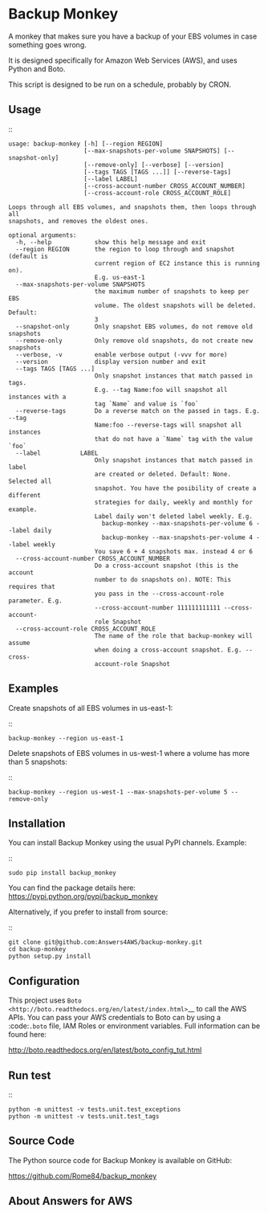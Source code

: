 Backup Monkey
=============

A monkey that makes sure you have a backup of your EBS volumes in case something goes wrong. 

It is designed specifically for Amazon Web Services (AWS), and uses Python and Boto.

This script is designed to be run on a schedule, probably by CRON. 

Usage
-----

::

    usage: backup-monkey [-h] [--region REGION]
                         [--max-snapshots-per-volume SNAPSHOTS] [--snapshot-only]
                         [--remove-only] [--verbose] [--version]
                         [--tags TAGS [TAGS ...]] [--reverse-tags]
                         [--label LABEL]
                         [--cross-account-number CROSS_ACCOUNT_NUMBER]
                         [--cross-account-role CROSS_ACCOUNT_ROLE]

    Loops through all EBS volumes, and snapshots them, then loops through all
    snapshots, and removes the oldest ones.

    optional arguments:
      -h, --help            show this help message and exit
      --region REGION       the region to loop through and snapshot (default is
                            current region of EC2 instance this is running on).
                            E.g. us-east-1
      --max-snapshots-per-volume SNAPSHOTS
                            the maximum number of snapshots to keep per EBS
                            volume. The oldest snapshots will be deleted. Default:
                            3
      --snapshot-only       Only snapshot EBS volumes, do not remove old snapshots
      --remove-only         Only remove old snapshots, do not create new snapshots
      --verbose, -v         enable verbose output (-vvv for more)
      --version             display version number and exit
      --tags TAGS [TAGS ...]
                            Only snapshot instances that match passed in tags.
                            E.g. --tag Name:foo will snapshot all instances with a
                            tag `Name` and value is `foo`
      --reverse-tags        Do a reverse match on the passed in tags. E.g. --tag
                            Name:foo --reverse-tags will snapshot all instances
                            that do not have a `Name` tag with the value `foo`
      --label           LABEL
                            Only snapshot instances that match passed in label
                            are created or deleted. Default: None.  Selected all
                            snapshot. You have the posibility of create a different
                            strategies for daily, weekly and monthly for example.
                            Label daily won't deleted label weekly. E.g.
                              backup-monkey --max-snapshots-per-volume 6 --label daily
                              backup-monkey --max-snapshots-per-volume 4 --label weekly
                            You save 6 + 4 snapshots max. instead 4 or 6
      --cross-account-number CROSS_ACCOUNT_NUMBER
                            Do a cross-account snapshot (this is the account
                            number to do snapshots on). NOTE: This requires that
                            you pass in the --cross-account-role parameter. E.g.
                            --cross-account-number 111111111111 --cross-account-
                            role Snapshot
      --cross-account-role CROSS_ACCOUNT_ROLE
                            The name of the role that backup-monkey will assume
                            when doing a cross-account snapshot. E.g. --cross-
                            account-role Snapshot

Examples
--------

Create snapshots of all EBS volumes in us-east-1:

::

    backup-monkey --region us-east-1

Delete snapshots of EBS volumes in us-west-1 where a volume has more than 5 snapshots:

::

    backup-monkey --region us-west-1 --max-snapshots-per-volume 5 --remove-only


Installation
------------

You can install Backup Monkey using the usual PyPI channels. Example:

::

    sudo pip install backup_monkey
    
You can find the package details here: https://pypi.python.org/pypi/backup_monkey

Alternatively, if you prefer to install from source:

::

    git clone git@github.com:Answers4AWS/backup-monkey.git
    cd backup-monkey
    python setup.py install


Configuration
-------------

This project uses `Boto <http://boto.readthedocs.org/en/latest/index.html>`__ to
call the AWS APIs. You can pass your AWS credentials to Boto can by using a
:code:`.boto` file, IAM Roles or environment variables. Full information can be
found here:

http://boto.readthedocs.org/en/latest/boto_config_tut.html


Run test
--------

::

    python -m unittest -v tests.unit.test_exceptions
    python -m unittest -v tests.unit.test_tags


Source Code
-----------

The Python source code for Backup Monkey is available on GitHub:

https://github.com/Rome84/backup_monkey


About Answers for AWS
---------------------
